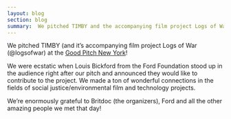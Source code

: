 ```yaml
---
layout: blog
section: blog
summary:  We pitched TIMBY and the accompanying film project Logs of War at the Good Pitch New York.
---
```


We pitched TIMBY (and it’s accompanying film project Logs of War (@logsofwar) at the [Good Pitch New York](https://goodpitch.org/events/gpny2014)!

We were ecstatic when Louis Bickford from the Ford Foundation stood up in the audience right after our pitch and announced they would like to contribute to the project.  We made a ton of wonderful connections in the fields of social justice/environmental film and technology projects.

We’re enormously grateful to Britdoc (the organizers), Ford and all the other amazing people we met that day!
